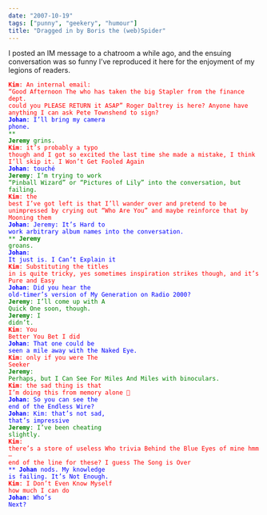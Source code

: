 ```yaml
---
date: "2007-10-19"
tags: ["punny", "geekery", "humour"]
title: "Dragged in by Boris the (web)Spider"
---
```


I posted an IM message to a chatroom a while ago, and the ensuing conversation was so funny I’ve reproduced it here for the enjoyment of my legions of readers. 

<code style="color: red;"><strong>Kim</strong>: An internal email: &#8220;Good Afternoon The who has taken the big Stapler from the finance dept. could you PLEASE RETURN it ASAP&#8221; Roger Daltrey is here?  Anyone have anything I can ask Pete Townshend to sign?</code><br/>
<code style="color: blue;"><strong>Johan</strong>: I&#8217;ll bring my camera phone.</code><br/>
<code style="color: green;">** <strong>Jeremy</strong> grins.</code><br/>
<code style="color: red;"><strong>Kim</strong>: it&#8217;s probably a typo though and I got so excited the last time she made a mistake, I think I&#8217;ll skip it. I Won&#8217;t Get Fooled Again</code><br/>
<code style="color: blue;"><strong>Johan</strong>: touché</code><br/>
<code style="color: green;"><strong>Jeremy</strong>: I&#8217;m trying to work &#8220;Pinball Wizard&#8221; or &#8220;Pictures of Lily&#8221; into the conversation, but failing.</code><br/>
<code style="color: red;"><strong>Kim</strong>: the best I&#8217;ve got left is that I&#8217;ll wander over and pretend to be unimpressed by crying out &#8220;Who Are You&#8221; and maybe reinforce that by Mooning them</code><br/>
<code style="color: blue;"><strong>Johan</strong>: Jeremy: It&#8217;s Hard to work arbitrary album names into the conversation.</code><br/>
<code style="color: green;">** <strong>Jeremy</strong> groans.</code><br/>
<code style="color: blue;"><strong>Johan</strong>: It just is. I Can&#8217;t Explain it</code><br/>
<code style="color: red;"><strong>Kim</strong>: Substituting the titles in is quite tricky, yes sometimes inspiration strikes though, and it&#8217;s Pure and Easy</code><br/>
<code style="color: blue;"><strong>Johan</strong>: Did you hear the old-timer&#8217;s version of My Generation on Radio 2000?</code><br/>
<code style="color: green;"><strong>Jeremy</strong>: I&#8217;ll come up with A Quick One soon, though.</code><br/>
<code style="color: green;"><strong>Jeremy</strong>: I didn&#8217;t.</code><br/>
<code style="color: red;"><strong>Kim</strong>: You Better You Bet I did</code><br/>
<code style="color: blue;"><strong>Johan</strong>: That one could be seen a mile away with the Naked Eye.</code><br/>
<code style="color: red;"><strong>Kim</strong>: only if you were The Seeker</code><br/>
<code style="color: green;"><strong>Jeremy</strong>: Perhaps, but I Can See For Miles And Miles with binoculars.</code><br/>
<code style="color: red;"><strong>Kim</strong>: the sad thing is that I&#8217;m doing this from memory alone 🙂</code><br/>
<code style="color: blue;"><strong>Johan</strong>: So you can see the end of the Endless Wire?</code><br/>
<code style="color: blue;"><strong>Johan</strong>: Kim: that&#8217;s not sad, that&#8217;s impressive</code><br/>
<code style="color: green;"><strong>Jeremy</strong>: I&#8217;ve been cheating slightly.</code><br/>
<code style="color: red;"><strong>Kim</strong>: there&#8217;s a store of useless Who trivia Behind the Blue Eyes of mine hmm &#8211; end of the line for these? I guess The Song is Over</code><br/>
<code style="color: blue;">** <strong>Johan</strong> nods. My knowledge is failing. It&#8217;s Not Enough.</code><br/>
<code style="color: red;"><strong>Kim</strong>: I Don&#8217;t Even Know Myself how much I can do</code><br/>
<code style="color: blue;"><strong>Johan</strong>: Who&#8217;s Next?</code></p>

